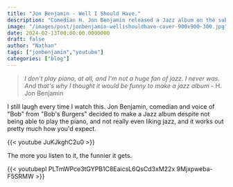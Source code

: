 ```yaml
---
title: "Jon Benjamin - Well I Should Have."
description: "Comedian H. Jon Benjamin released a Jazz album on the sub-pop label that is almost un-listenable."
image: "/images/post/jonbenjamin-wellishouldhave-cover-900x900-300.jpg"
date: 2024-02-13T00:00:00.0000000
draft: false
author: "Nathan"
tags: ["jonbenjamin","youtube"]
categories: ["blog"]
---
```

> _I don't play piano, at all, and I'm not a huge fan of jazz. I never was.  And that's why I thought it would be funny to make a jazz album_ - H. Jon Benjamin

I still laugh every time I watch this.  Jon Benjamin, comedian and voice of "Bob" from "Bob's Burgers" decided to make a Jazz album despite not being able to play the piano, and not really even liking jazz, and it works out pretty much how you'd expect.

{{< youtube JuKJkghC2u0 >}}

The more you listen to it, the funnier it gets.

{{< youtubepl PLTmWPce3tGYPB1C8EaicsL6QsCd3xM22x 9Mjxpweba-F5SRMW >}}